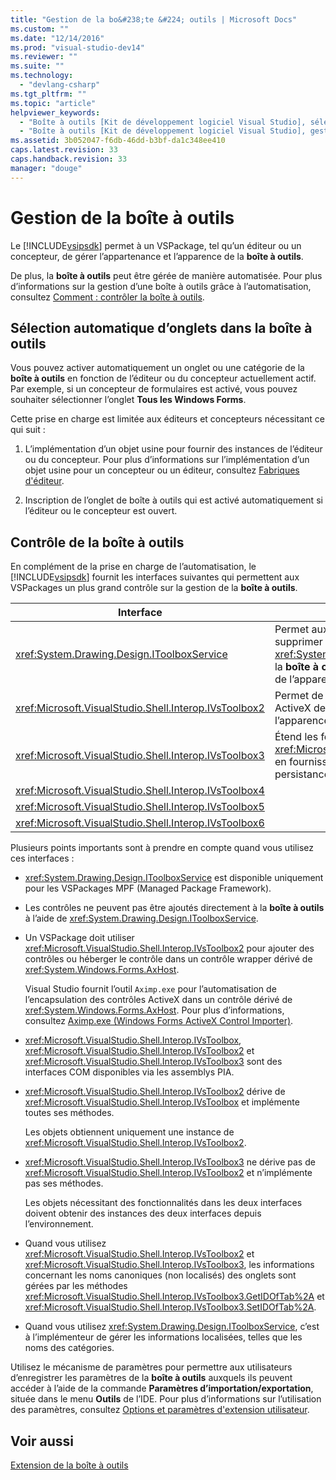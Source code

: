 ```yaml
---
title: "Gestion de la bo&#238;te &#224; outils | Microsoft Docs"
ms.custom: ""
ms.date: "12/14/2016"
ms.prod: "visual-studio-dev14"
ms.reviewer: ""
ms.suite: ""
ms.technology: 
  - "devlang-csharp"
ms.tgt_pltfrm: ""
ms.topic: "article"
helpviewer_keywords: 
  - "Boîte à outils [Kit de développement logiciel Visual Studio], sélection automatique d’onglets"
  - "Boîte à outils [Kit de développement logiciel Visual Studio], gestion"
ms.assetid: 3b052047-f6db-46dd-b3bf-da1c348ee410
caps.latest.revision: 33
caps.handback.revision: 33
manager: "douge"
---
```

# Gestion de la bo&#238;te &#224; outils
Le [!INCLUDE[vsipsdk](../mfc/includes/vsipsdk_md.md)] permet à un VSPackage, tel qu’un éditeur ou un concepteur, de gérer l’appartenance et l’apparence de la **boîte à outils**.  
  
 De plus, la **boîte à outils** peut être gérée de manière automatisée. Pour plus d’informations sur la gestion d’une boîte à outils grâce à l’automatisation, consultez [Comment : contrôler la boîte à outils](../Topic/How%20to:%20Control%20the%20Toolbox.md).  
  
## Sélection automatique d’onglets dans la boîte à outils  
 Vous pouvez activer automatiquement un onglet ou une catégorie de la **boîte à outils** en fonction de l’éditeur ou du concepteur actuellement actif. Par exemple, si un concepteur de formulaires est activé, vous pouvez souhaiter sélectionner l’onglet **Tous les Windows Forms**.  
  
 Cette prise en charge est limitée aux éditeurs et concepteurs nécessitant ce qui suit :  
  
1.  L’implémentation d’un objet usine pour fournir des instances de l’éditeur ou du concepteur. Pour plus d’informations sur l’implémentation d’un objet usine pour un concepteur ou un éditeur, consultez [Fabriques d'éditeur](../Topic/Editor%20Factories.md).  
  
2.  Inscription de l’onglet de boîte à outils qui est activé automatiquement si l’éditeur ou le concepteur est ouvert.  
  
## Contrôle de la boîte à outils  
 En complément de la prise en charge de l’automatisation, le [!INCLUDE[vsipsdk](../mfc/includes/vsipsdk_md.md)] fournit les interfaces suivantes qui permettent aux VSPackages un plus grand contrôle sur la gestion de la **boîte à outils**.  
  
|Interface|Description|  
|---------------|-----------------|  
|<xref:System.Drawing.Design.IToolboxService>|Permet aux applications de gérer, ajouter et supprimer des objets <xref:System.Drawing.Design.ToolboxItem> à partir de la **boîte à outils**. Permet également la configuration de l’apparence et des catégories de la **boîte à outils**.|  
|<xref:Microsoft.VisualStudio.Shell.Interop.IVsToolbox2>|Permet de gérer, ajouter et supprimer des contrôles ActiveX de la **boîte à outils**, ainsi que de configurer l’apparence et les catégories de la **boîte à outils**.|  
|<xref:Microsoft.VisualStudio.Shell.Interop.IVsToolbox3>|Étend les fonctionnalités de <xref:Microsoft.VisualStudio.Shell.Interop.IVsToolbox2> en fournissant une prise en charge complète pour la persistance et la localisation.|  
|<xref:Microsoft.VisualStudio.Shell.Interop.IVsToolbox4>||  
|<xref:Microsoft.VisualStudio.Shell.Interop.IVsToolbox5>||  
|<xref:Microsoft.VisualStudio.Shell.Interop.IVsToolbox6>||  
  
 Plusieurs points importants sont à prendre en compte quand vous utilisez ces interfaces :  
  
-   <xref:System.Drawing.Design.IToolboxService> est disponible uniquement pour les VSPackages MPF \(Managed Package Framework\).  
  
-   Les contrôles ne peuvent pas être ajoutés directement à la **boîte à outils** à l’aide de <xref:System.Drawing.Design.IToolboxService>.  
  
-   Un VSPackage doit utiliser <xref:Microsoft.VisualStudio.Shell.Interop.IVsToolbox2> pour ajouter des contrôles ou héberger le contrôle dans un contrôle wrapper dérivé de <xref:System.Windows.Forms.AxHost>.  
  
     Visual Studio fournit l’outil `Aximp.exe` pour l’automatisation de l’encapsulation des contrôles ActiveX dans un contrôle dérivé de <xref:System.Windows.Forms.AxHost>. Pour plus d’informations, consultez [Aximp.exe \(Windows Forms ActiveX Control Importer\)](../Topic/Aximp.exe%20\(Windows%20Forms%20ActiveX%20Control%20Importer\).md).  
  
-   <xref:Microsoft.VisualStudio.Shell.Interop.IVsToolbox>, <xref:Microsoft.VisualStudio.Shell.Interop.IVsToolbox2> et <xref:Microsoft.VisualStudio.Shell.Interop.IVsToolbox3> sont des interfaces COM disponibles via les assemblys PIA.  
  
-   <xref:Microsoft.VisualStudio.Shell.Interop.IVsToolbox2> dérive de <xref:Microsoft.VisualStudio.Shell.Interop.IVsToolbox> et implémente toutes ses méthodes.  
  
     Les objets obtiennent uniquement une instance de <xref:Microsoft.VisualStudio.Shell.Interop.IVsToolbox2>.  
  
-   <xref:Microsoft.VisualStudio.Shell.Interop.IVsToolbox3> ne dérive pas de <xref:Microsoft.VisualStudio.Shell.Interop.IVsToolbox2> et n’implémente pas ses méthodes.  
  
     Les objets nécessitant des fonctionnalités dans les deux interfaces doivent obtenir des instances des deux interfaces depuis l’environnement.  
  
-   Quand vous utilisez <xref:Microsoft.VisualStudio.Shell.Interop.IVsToolbox2> et <xref:Microsoft.VisualStudio.Shell.Interop.IVsToolbox3>, les informations concernant les noms canoniques \(non localisés\) des onglets sont gérées par les méthodes <xref:Microsoft.VisualStudio.Shell.Interop.IVsToolbox3.GetIDOfTab%2A> et <xref:Microsoft.VisualStudio.Shell.Interop.IVsToolbox3.SetIDOfTab%2A>.  
  
-   Quand vous utilisez <xref:System.Drawing.Design.IToolboxService>, c’est à l’implémenteur de gérer les informations localisées, telles que les noms des catégories.  
  
 Utilisez le mécanisme de paramètres pour permettre aux utilisateurs d’enregistrer les paramètres de la **boîte à outils** auxquels ils peuvent accéder à l’aide de la commande **Paramètres d’importation\/exportation**, située dans le menu **Outils** de l’IDE. Pour plus d’informations sur l’utilisation des paramètres, consultez [Options et paramètres d'extension utilisateur](../Topic/Extending%20User%20Settings%20and%20Options.md).  
  
## Voir aussi  
 [Extension de la boîte à outils](../misc/extending-the-toolbox.md)